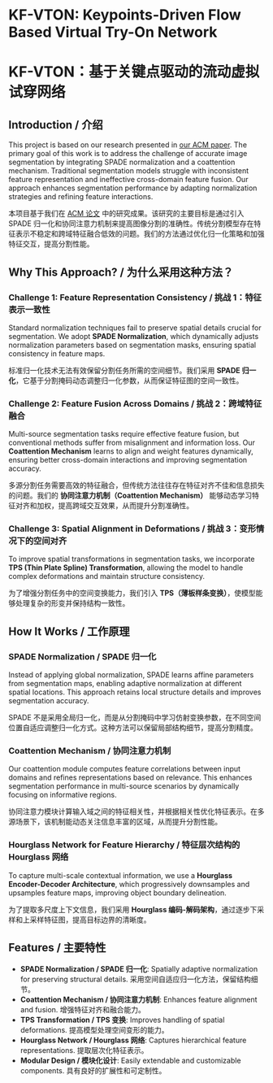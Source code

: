 # KF-VTON: Keypoints-Driven Flow Based Virtual Try-On Network
# KF-VTON：基于关键点驱动的流动虚拟试穿网络

## Introduction / 介绍
This project is based on our research presented in [our ACM paper](https://dl.acm.org/doi/10.1145/3673903). The primary goal of this work is to address the challenge of accurate image segmentation by integrating SPADE normalization and a coattention mechanism. Traditional segmentation models struggle with inconsistent feature representation and ineffective cross-domain feature fusion. Our approach enhances segmentation performance by adapting normalization strategies and refining feature interactions.

本项目基于我们在 [ACM 论文](https://dl.acm.org/doi/10.1145/3673903) 中的研究成果。该研究的主要目标是通过引入 SPADE 归一化和协同注意力机制来提高图像分割的准确性。传统分割模型存在特征表示不稳定和跨域特征融合低效的问题。我们的方法通过优化归一化策略和加强特征交互，提高分割性能。

## Why This Approach? / 为什么采用这种方法？
### Challenge 1: Feature Representation Consistency / 挑战 1：特征表示一致性
Standard normalization techniques fail to preserve spatial details crucial for segmentation. We adopt **SPADE Normalization**, which dynamically adjusts normalization parameters based on segmentation masks, ensuring spatial consistency in feature maps.

标准归一化技术无法有效保留分割任务所需的空间细节。我们采用 **SPADE 归一化**，它基于分割掩码动态调整归一化参数，从而保证特征图的空间一致性。

### Challenge 2: Feature Fusion Across Domains / 挑战 2：跨域特征融合
Multi-source segmentation tasks require effective feature fusion, but conventional methods suffer from misalignment and information loss. Our **Coattention Mechanism** learns to align and weight features dynamically, ensuring better cross-domain interactions and improving segmentation accuracy.

多源分割任务需要高效的特征融合，但传统方法往往存在特征对齐不佳和信息损失的问题。我们的 **协同注意力机制（Coattention Mechanism）** 能够动态学习特征对齐和加权，提高跨域交互效果，从而提升分割准确性。

### Challenge 3: Spatial Alignment in Deformations / 挑战 3：变形情况下的空间对齐
To improve spatial transformations in segmentation tasks, we incorporate **TPS (Thin Plate Spline) Transformation**, allowing the model to handle complex deformations and maintain structure consistency.

为了增强分割任务中的空间变换能力，我们引入 **TPS（薄板样条变换）**，使模型能够处理复杂的形变并保持结构一致性。

## How It Works / 工作原理
### **SPADE Normalization / SPADE 归一化**
Instead of applying global normalization, SPADE learns affine parameters from segmentation maps, enabling adaptive normalization at different spatial locations. This approach retains local structure details and improves segmentation accuracy.

SPADE 不是采用全局归一化，而是从分割掩码中学习仿射变换参数，在不同空间位置自适应调整归一化方式。这种方法可以保留局部结构细节，提高分割精度。

### **Coattention Mechanism / 协同注意力机制**
Our coattention module computes feature correlations between input domains and refines representations based on relevance. This enhances segmentation performance in multi-source scenarios by dynamically focusing on informative regions.

协同注意力模块计算输入域之间的特征相关性，并根据相关性优化特征表示。在多源场景下，该机制能动态关注信息丰富的区域，从而提升分割性能。

### **Hourglass Network for Feature Hierarchy / 特征层次结构的 Hourglass 网络**
To capture multi-scale contextual information, we use a **Hourglass Encoder-Decoder Architecture**, which progressively downsamples and upsamples feature maps, improving object boundary delineation.

为了提取多尺度上下文信息，我们采用 **Hourglass 编码-解码架构**，通过逐步下采样和上采样特征图，提高目标边界的清晰度。

## Features / 主要特性
- **SPADE Normalization / SPADE 归一化**: Spatially adaptive normalization for preserving structural details.
  采用空间自适应归一化方法，保留结构细节。
- **Coattention Mechanism / 协同注意力机制**: Enhances feature alignment and fusion.
  增强特征对齐和融合能力。
- **TPS Transformation / TPS 变换**: Improves handling of spatial deformations.
  提高模型处理空间变形的能力。
- **Hourglass Network / Hourglass 网络**: Captures hierarchical feature representations.
  提取层次化特征表示。
- **Modular Design / 模块化设计**: Easily extendable and customizable components.
  具有良好的扩展性和可定制性。



```



